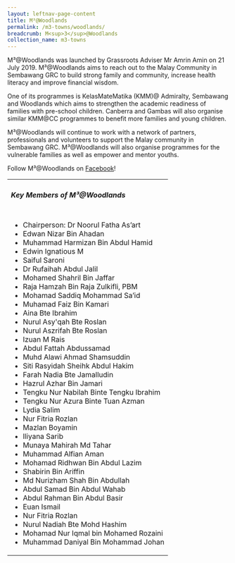 ```yaml
---
layout: leftnav-page-content
title: M³@Woodlands
permalink: /m3-towns/woodlands/
breadcrumb: M<sup>3</sup>@Woodlands
collection_name: m3-towns
---
```


M³@Woodlands was launched by Grassroots Adviser Mr Amrin Amin on 21 July 2019. M³@Woodlands aims to reach out to the Malay Community in Sembawang GRC to build strong family and community, increase health literacy and improve financial wisdom.

One of its programmes is KelasMateMatika (KMM)@ Admiralty, Sembawang and Woodlands which aims to strengthen the academic readiness of families with pre-school children. Canberra and Gambas will also organise similar KMM@CC programmes to benefit more families and young children.

M³@Woodlands will continue to work with a network of partners, professionals and volunteers to support the Malay community in Sembawang GRC.  M³@Woodlands will also organise programmes for the vulnerable families as well as empower and mentor youths.

Follow M³@Woodlands on [Facebook](https://www.facebook.com/M3atWoodlands)!

<table class="table-h">
  <tr>
  <td><h5>Key Members of M³@Woodlands</h5></td>
  </tr>
  <tr>
  <td>
    <ul>
      <li>Chairperson: Dr Noorul Fatha As’art</li>
      <li>Edwan Nizar Bin Ahadan</li>
<li>Muhammad Harmizan Bin Abdul Hamid</li>
<li>Edwin Ignatious M</li>
<li>Saiful Saroni</li>
<li>Dr Rufaihah Abdul Jalil</li>
<li>Mohamed Shahril Bin Jaffar</li>
<li>Raja Hamzah Bin Raja Zulkifli, PBM</li>
<li>Mohamad Saddiq Mohammad Sa’id</li>
<li>Muhamad Faiz Bin Kamari</li>
<li>Aina Bte Ibrahim</li>
<li>Nurul Asy'qah Bte Roslan</li>
<li>Nurul Aszrifah Bte Roslan</li>
<li>Izuan M Rais</li>
<li>Abdul Fattah Abdussamad</li>
<li>Muhd Alawi Ahmad Shamsuddin</li>
<li>Siti Rasyidah Sheihk Abdul Hakim</li>
<li>Farah Nadia Bte Jamalludin</li>
<li>Hazrul Azhar Bin Jamari</li>
<li>Tengku Nur Nabilah Binte Tengku Ibrahim</li>
<li>Tengku Nur Azura Binte Tuan Azman</li>
<li>Lydia Salim</li>
<li>Nur Fitria Rozlan</li>
<li>Mazlan Boyamin</li>
<li>Iliyana Sarib</li>
<li>Munaya Mahirah Md Tahar</li>
<li>Muhammad Alfian Aman</li>
<li>Mohamad Ridhwan Bin Abdul Lazim</li>
<li>Shabirin Bin Ariffin</li>
<li>Md Nurizham Shah Bin Abdullah</li>
<li>Abdul Samad Bin Abdul Wahab</li>
<li>Abdul Rahman Bin Abdul Basir</li>
<li>Euan Ismail</li>
<li>Nur Fitria Rozlan</li>
<li>Nurul Nadiah Bte Mohd Hashim</li>
<li>Mohamad Nur Iqmal bin Mohamed Rozaini</li>
<li>Muhammad Daniyal Bin Mohammad Johan</li>
 </ul>
    </td>
     </tr>
  </table>
